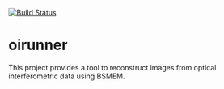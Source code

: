 [![Build Status](https://travis-ci.org/jsy1001/oirunner.png)](https://travis-ci.org/jsy1001/oirunner)

# oirunner

This project provides a tool to reconstruct images from optical
interferometric data using BSMEM.

